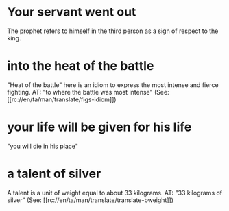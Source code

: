 # Your servant went out

The prophet refers to himself in the third person as a sign of respect to the king.

# into the heat of the battle

"Heat of the battle" here is an idiom to express the most intense and fierce fighting. AT: "to where the battle was most intense" (See: [[rc://en/ta/man/translate/figs-idiom]])

# your life will be given for his life

"you will die in his place"

# a talent of silver

A talent is a unit of weight equal to about 33 kilograms. AT: "33 kilograms of silver" (See: [[rc://en/ta/man/translate/translate-bweight]])


